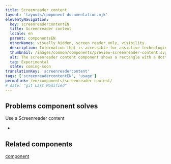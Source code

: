 ```yaml
---
title: Screenreader content
layout: 'layouts/component-documentation.njk'
eleventyNavigation:
  key: screenreadercontentEN
  title: Screenreader content
  locale: en
  parent: componentsEN
  otherNames: visually hidden, screen reader only, visibility.
  description: Information that is accessible for assistive technologies like screen readers, but invisible for sighted users.
  thumbnail: /images/common/components/preview-screenreader-content.svg
  alt: The screenreader content component shows a rectangle with a dotted border. Inside the rectangle is a crossed out eye icon in dark blue and 3 smaller light grey rectangles representing text.
  tag: Experimental
  state: coming-soon
translationKey: 'screenreadercontent'
tags: ['screenreadercontentEN', 'usage']
permalink: /en/components/screenreader-content/
# date: "git Last Modified"
---
```


## Problems component solves

Use a Screenreader content

-

<article class="bg-full-width bg-primary text-light pt-500 pb-400 my-500">
  <h2 class="mt-0 mb-400">Related components</h2>

<a href="" class="link-light">component</a>

</article>
